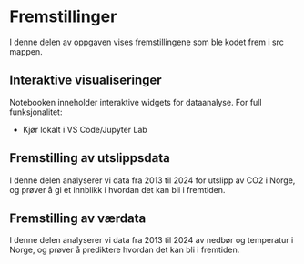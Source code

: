 # Fremstillinger
I denne delen av oppgaven vises fremstillingene som ble kodet frem i src mappen.


## Interaktive visualiseringer
Notebooken inneholder interaktive widgets for dataanalyse. For full funksjonalitet:
- Kjør lokalt i VS Code/Jupyter Lab


## Fremstilling av utslippsdata 
I denne delen analyserer vi data fra 2013 til 2024 for utslipp av CO2 i Norge, og prøver å gi et innblikk i hvordan det kan bli i fremtiden. 




## Fremstilling av værdata
I denne delen analyserer vi data fra 2013 til 2024 av nedbør og temperatur i Norge, og prøver å prediktere hvordan det kan bli i fremtiden.


